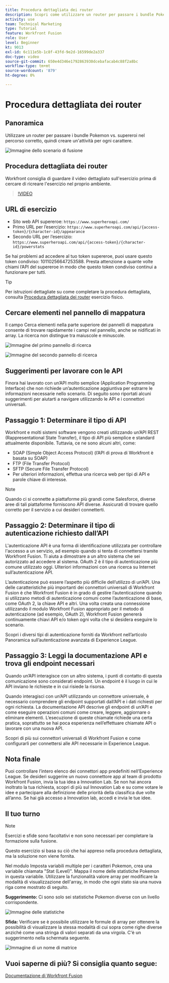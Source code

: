 ```yaml
---
title: Procedura dettagliata dei router
description: Scopri come utilizzare un router per passare i bundle Pokemon vs supereroi nel percorso corretto in [!DNL Adobe Workfront Fusion].
activity: use
team: Technical Marketing
type: Tutorial
feature: Workfront Fusion
role: User
level: Beginner
kt: 9013
exl-id: 6c111e5b-1c8f-43fd-9e2d-16599de2a337
doc-type: video
source-git-commit: 650e4d346e1792863930dcebafacab4c88f2a8bc
workflow-type: tm+mt
source-wordcount: '879'
ht-degree: 0%

---
```


# Procedura dettagliata dei router

## Panoramica

Utilizzare un router per passare i bundle Pokemon vs. supereroi nel percorso corretto, quindi creare un&#39;attività per ogni carattere.

![Immagine dello scenario di fusione](assets/universal-connectors-and-routing-2.png)

## Procedura dettagliata dei router

Workfront consiglia di guardare il video dettagliato sull&#39;esercizio prima di cercare di ricreare l&#39;esercizio nel proprio ambiente.

>[!VIDEO](https://video.tv.adobe.com/v/335272/?quality=12&learn=on)

## URL di esercizio

* Sito web API supereroe: `https://www.superheroapi.com/`
* Primo URL per l’esercizio: `https://www.superheroapi.com/api/{access-token}/{character-id}/appearance`
* Secondo URL per l’esercizio: `https://www.superheroapi.com/api/{access-token}/{character-id}/powerstats`

Se hai problemi ad accedere al tuo token supereroe, puoi usare questo token condiviso: 10110256647253588. Presta attenzione a quante volte chiami l’API del supereroe in modo che questo token condiviso continui a funzionare per tutti.

>[!TIP]
>
>Per istruzioni dettagliate su come completare la procedura dettagliata, consulta [Procedura dettagliata dei router](https://experienceleague.adobe.com/docs/workfront-learn/tutorials-workfront/fusion/exercises/routers.html?lang=en) esercizio fisico.


## Cercare elementi nel pannello di mappatura

Il campo Cerca elementi nella parte superiore dei pannelli di mappatura consente di trovare rapidamente i campi nel pannello, anche se nidificati in array. La ricerca non distingue tra maiuscole e minuscole.

![Immagine del primo pannello di ricerca](assets/universal-connectors-and-routing-3.png)

![Immagine del secondo pannello di ricerca](assets/universal-connectors-and-routing-4.png)

## Suggerimenti per lavorare con le API

Finora hai lavorato con un’API molto semplice (Application Programming Interface) che non richiede un’autenticazione aggiuntiva per estrarre le informazioni necessarie nello scenario. Di seguito sono riportati alcuni suggerimenti per aiutarti a navigare utilizzando le API e i connettori universali.

## Passaggio 1: Determinare il tipo di API

Workfront e molti sistemi software vengono creati utilizzando un’API REST (Rappresentational State Transfer), il tipo di API più semplice e standard attualmente disponibile. Tuttavia, ce ne sono alcuni altri, come:

* SOAP (Simple Object Access Protocol) (l’API di prova di Workfront è basata su SOAP)
* FTP (File Transfer Protocol)
* SFTP (Secure File Transfer Protocol)
* Per ulteriori informazioni, effettua una ricerca web per tipi di API e parole chiave di interesse.

>[!NOTE]
>
>Quando ci si connette a piattaforme più grandi come Salesforce, diverse aree di tali piattaforme forniscono API diverse. Assicurati di trovare quello corretto per il servizio a cui desideri connetterti.

## Passaggio 2: Determinare il tipo di autenticazione richiesto dall’API

L&#39;autenticazione API è una forma di identificazione utilizzata per controllare l&#39;accesso a un servizio, ad esempio quando si tenta di connettersi tramite Workfront Fusion. Ti aiuta a dimostrare a un altro sistema che sei autorizzato ad accedere al sistema. OAuth 2 è il tipo di autenticazione più comune utilizzato oggi. Ulteriori informazioni con una ricerca su Internet sull’autenticazione API.

L’autenticazione può essere l’aspetto più difficile dell’utilizzo di un’API. Una delle caratteristiche più importanti dei connettori universali di Workfront Fusion è che Workfront Fusion è in grado di gestire l’autenticazione quando si utilizzano metodi di autenticazione comuni come l’autenticazione di base, come OAuth 2, la chiave API e altri. Una volta creata una connessione utilizzando il modulo Workfront Fusion appropriato per il metodo di autenticazione (ad esempio, OAuth 2), Workfront Fusion genererà continuamente chiavi API e/o token ogni volta che si desidera eseguire lo scenario.

Scopri i diversi tipi di autenticazione forniti da Workfront nell’articolo Panoramica sull’autenticazione avanzata di Experience League.

## Passaggio 3: Leggi la documentazione API e trova gli endpoint necessari

Quando un’API interagisce con un altro sistema, i punti di contatto di questa comunicazione sono considerati endpoint. Un endpoint è il luogo in cui le API inviano le richieste e in cui risiede la risorsa.

Quando interagisci con un’API utilizzando un connettore universale, è necessario comprendere gli endpoint supportati dall’API e i dati richiesti per ogni richiesta. La documentazione API descrive gli endpoint di un’API e come eseguire operazioni comuni come creare, leggere, aggiornare o eliminare elementi. L’esecuzione di queste chiamate richiede una certa pratica, soprattutto se hai poca esperienza nell’effettuare chiamate API o lavorare con una nuova API.

Scopri di più sui connettori universali di Workfront Fusion e come configurarli per connettersi alle API necessarie in Experience League.

## Nota finale

Puoi controllare l’intero elenco dei connettori app predefiniti nell’Experience League. Se desideri suggerire un nuovo connettore app al team di prodotto Workfront Fusion, invia la tua idea a Innovation Lab. Se non hai ancora inoltrato la tua richiesta, scopri di più sul Innovation Lab e su come votare le idee e partecipare alla definizione delle priorità della classifica due volte all’anno. Se hai già accesso a Innovation lab, accedi e invia le tue idee.

## Il tuo turno

>[!NOTE]
>
>Esercizi e sfide sono facoltativi e non sono necessari per completare la formazione sulla fusione.

Questo esercizio si basa su ciò che hai appreso nella procedura dettagliata, ma la soluzione non viene fornita.

Nel modulo Imposta variabili multiple per i caratteri Pokemon, crea una variabile chiamata &quot;Stat (Level)&quot;. Mappa il nome delle statistiche Pokemon in questa variabile. Utilizzare la funzionalità valore array per modificare la modalità di visualizzazione dell&#39;array, in modo che ogni stato sia una nuova riga come mostrato di seguito.

**Suggerimento:** Ci sono solo sei statistiche Pokemon diverse con un livello corrispondente.

![Immagine delle statistiche](assets/universal-connectors-and-routing-5.png)

**Sfida:** Verificare se è possibile utilizzare le formule di array per ottenere la possibilità di visualizzare la stessa modalità di cui sopra come righe diverse anziché come una stringa di valori separati da una virgola. C&#39;è un suggerimento nella schermata seguente.

![Immagine di un nome di matrice](assets/universal-connectors-and-routing-6.png)

## Vuoi saperne di più? Si consiglia quanto segue:

[Documentazione di Workfront Fusion](https://experienceleague.adobe.com/docs/workfront/using/adobe-workfront-fusion/workfront-fusion-2.html?lang=en)

